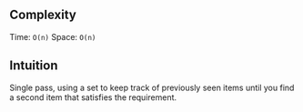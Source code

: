 ## Complexity
Time: `O(n)`
Space: `O(n)`

## Intuition

Single pass, using a set to keep track of previously seen items until you find a second item that satisfies the requirement. 

